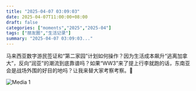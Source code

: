 ```yaml
---
title: "2025-04-07 03:09:03"
date: 2025-04-07T11:00:00+08:00
draft: false
categories: ["moments","2025","2025-04"]
tags: ["朋友圈","生活记录"]
summary: "2025-04-07 03:09:03..."
---
```


马来西亚数字游民签证和“第二家园”计划如何操作？因为生活成本飙升“逃离加拿大”，反向“润亚”的潮流到底靠谱吗？如果“WW3”来了提上行李就跑的话，东南亚会是战场外围的好目的地吗？让我来替大家考察考察。🤔

![Media 1](/Moments/photos/2025-04-07/202504070309030.jpg)

